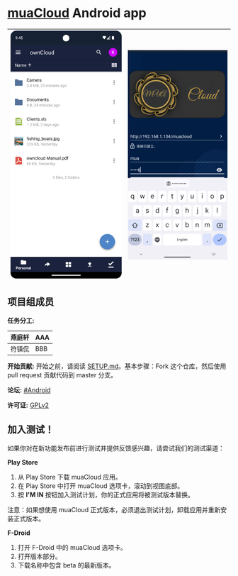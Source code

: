 # [muaCloud](mua@dlmu.edu.cn) Android app

| <img src="docs_resources/filelist_device.png"> | <img src="docs_resources/spaces_device.png"> |
| ---------------------------------------------- | -------------------------------------------  | 

## 项目组成员

**任务分工:** <br>

| 燕庭轩 | AAA |
|-----|-----|
| 符镇侃 | BBB |

**开始贡献:** 开始之前，请阅读 [SETUP.md](https://github.com/Mriris/muaCloud/blob/master/SETUP.md)。基本步骤：Fork 这个仓库，然后使用 pull request 贡献代码到 master 分支。

**论坛:** [#Android](https://central.muacloud.org/c/android)

**许可证:** [GPLv2](https://github.com/Mriris/muaCloud/blob/master/LICENSE.txt)

## 加入测试！

如果你对在新功能发布前进行测试并提供反馈感兴趣，请尝试我们的测试渠道：

**Play Store**

1. 从 Play Store 下载 muaCloud 应用。
2. 在 Play Store 中打开 muaCloud 选项卡，滚动到视图底部。
3. 按 **I'M IN** 按钮加入测试计划，你的正式应用将被测试版本替换。

注意：如果想使用 muaCloud 正式版本，必须退出测试计划，卸载应用并重新安装正式版本。

**F-Droid**

1. 打开 F-Droid 中的 muaCloud 选项卡。
2. 打开版本部分。
3. 下载名称中包含 beta 的最新版本。
```